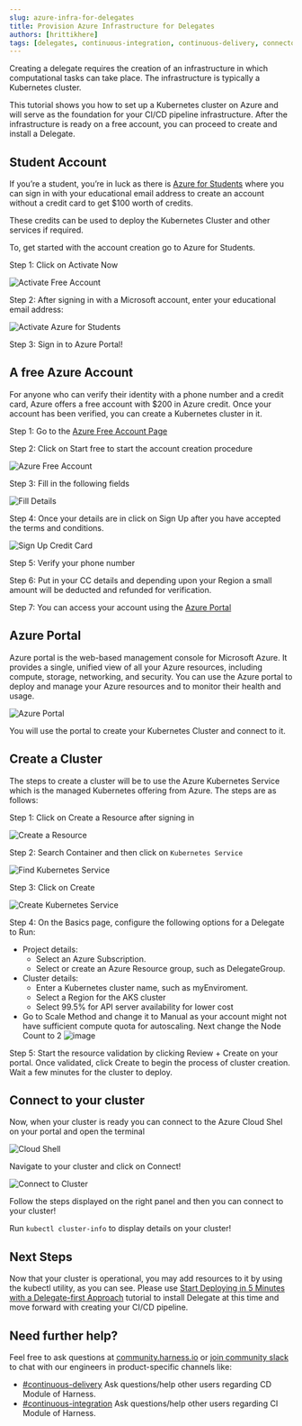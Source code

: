 ```yaml
---
slug: azure-infra-for-delegates
title: Provision Azure Infrastructure for Delegates
authors: [hrittikhere]
tags: [delegates, continuous-integration, continuous-delivery, connectors, harness, cme]
---
```


Creating a delegate requires the creation of an infrastructure in which computational tasks can take place. The infrastructure is typically a Kubernetes cluster.

This tutorial shows you how to set up a Kubernetes cluster on Azure and will serve as the foundation for your CI/CD pipeline infrastructure. After the infrastructure is ready on a free account, you can proceed to create and install a Delegate.


## Student Account

If you’re a student, you’re in luck as there is [Azure for Students](https://azure.microsoft.com/en-us/free/students/) where you can sign in with your educational email address to create an account without a credit card to get $100 worth of credits.

These credits can be used to deploy the Kubernetes Cluster and other services if required. 

To, get started with the account creation go to Azure for Students.

Step 1: Click on Activate Now


![Activate Free Account](./activate-free-account.png)


Step 2: After signing in with a Microsoft account, enter your educational email address:



![Activate Azure for Students](./activate-azure-for-students.png)


Step 3: Sign in to Azure Portal!


## A free Azure Account

For anyone who can verify their identity with a phone number and a credit card, Azure offers a free account with $200 in Azure credit. Once your account has been verified, you can create a Kubernetes cluster in it.

Step 1: Go to the [Azure Free Account Page](https://azure.microsoft.com/en-in/free/)

Step 2: Click on Start free to start the account creation procedure 


![Azure Free Account](./azure_free_account_cc.png)


Step 3: Fill in the following fields

![Fill Details](./fill_cc_details.png)


Step 4: Once your details are in click on Sign Up after you have accepted the terms and conditions. 


![Sign Up Credit Card](./sign_up_cc.png)


Step 5: Verify your phone number

Step 6: Put in your CC details and depending upon your Region a small amount will be deducted and refunded for verification. 

Step 7: You can access your account using the [Azure Portal](https://portal.azure.com/)


## Azure Portal

Azure portal is the web-based management console for Microsoft Azure. It provides a single, unified view of all your Azure resources, including compute, storage, networking, and security. You can use the Azure portal to deploy and manage your Azure resources and to monitor their health and usage. 


![Azure Portal](./azure_portal.png)



You will use the portal to create your Kubernetes Cluster and connect to it.


## Create a Cluster

The steps to create a cluster will be to use the Azure Kubernetes Service which is the managed Kubernetes offering from Azure. The steps are as follows:

Step 1: Click on Create a Resource after signing in


![Create a Resource](./create_a_resource.png)


Step 2: Search Container and then click on `Kubernetes Service`


![Find Kubernetes Service](./create_k8s_service.png)

Step 3: Click on Create


![Create Kubernetes Service](./creation_k8s_service.png)


Step 4: On the Basics page, configure the following options for a Delegate to Run:



* Project details:
    * Select an Azure Subscription.
    * Select or create an Azure Resource group, such as DelegateGroup.
* Cluster details:
    * Enter a Kubernetes cluster name, such as myEnviroment.
    * Select a Region for the AKS cluster
    * Select 99.5% for API server availability for lower cost
* Go to Scale Method and change it to Manual as your account might not have sufficient compute quota for autoscaling. Next change the Node Count to 2
![image](https://user-images.githubusercontent.com/67012359/199068562-b0f39b58-9723-4cd7-84d6-33ee534ede20.png)


Step 5: Start the resource validation by clicking Review + Create on your portal. Once validated, click Create to begin the process of cluster creation. Wait a few minutes for the cluster to deploy.


## Connect to your cluster

Now, when your cluster is ready you can connect to the Azure Cloud Shel on your portal and open the terminal



![Cloud Shell](./cloud_shell.png)


Navigate to your cluster and click on Connect!

![Connect to Cluster](./connect_to_aks.png)

Follow the steps displayed on the right panel and then you can connect to your cluster! 

Run `kubectl cluster-info` to display details on your cluster!


## Next Steps

Now that your cluster is operational, you may add resources to it by using the kubectl utility, as you can see. Please use [Start Deploying in 5 Minutes with a Delegate-first Approach](https://www.harness.io/technical-blog/deploy-in-5-minutes-with-a-delegate-first-approach) tutorial to install Delegate at this time and move forward with creating your CI/CD pipeline.


## Need further help?

Feel free to ask questions at [community.harness.io](https://community.harness.io/c/harness/7) or [ join community slack](https://join.slack.com/t/harnesscommunity/shared_invite/zt-y4hdqh7p-RVuEQyIl5Hcx4Ck8VCvzBw) to chat with our engineers in product-specific channels like:



* [#continuous-delivery](https://join.slack.com/t/harnesscommunity/shared_invite/zt-y4hdqh7p-RVuEQyIl5Hcx4Ck8VCvzBw)  Ask questions/help other users regarding CD Module of Harness.
* [#continuous-integration](https://join.slack.com/t/harnesscommunity/shared_invite/zt-y4hdqh7p-RVuEQyIl5Hcx4Ck8VCvzBw) Ask questions/help other users regarding CI Module of Harness.
